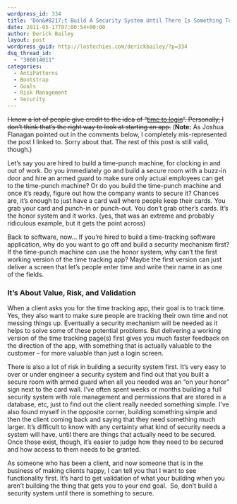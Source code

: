 ```yaml
---
wordpress_id: 334
title: 'Don&#8217;t Build A Security System Until There Is Something To Secure'
date: 2011-05-17T07:00:54+00:00
author: Derick Bailey
layout: post
wordpress_guid: http://lostechies.com/derickbailey/?p=334
dsq_thread_id:
  - "306014011"
categories:
  - AntiPatterns
  - Bootstrap
  - Goals
  - Risk Management
  - Security
---
```

<del>I know a lot of people give credit to the idea of &#8220;<a href="http://lostechies.com/chadmyers/2008/03/16/time-to-login-screen-and-the-absolute-basic-requirements-for-good-software/">time to login</a>&#8220;. Personally, I don&#8217;t think that&#8217;s the right way to look at starting an app.</del> (**Note:** As Joshua Flanagan pointed out in the comments below, I completely mis-represented the post I linked to. Sorry about that. The rest of this post is still valid, though.)

Let&#8217;s say you are hired to build a time-punch machine, for clocking in and out of work. Do you immediately go and build a secure room with a buzz-in door and hire an armed guard to make sure only actual employees can get to the time-punch machine? Or do you build the time-punch machine and once it&#8217;s ready, figure out how the company wants to secure it? Chances are, it&#8217;s enough to just have a card wall where people keep their cards. You grab your card and punch-in or punch-out. You don&#8217;t grab other&#8217;s cards. It&#8217;s the honor system and it works. (yes, that was an extreme and probably ridiculous example, but it gets the point across)

Back to software, now&#8230; If you&#8217;re hired to build a time-tracking software application, why do you want to go off and build a security mechanism first? If the time-punch machine can use the honor system, why can&#8217;t the first working version of the time tracking app? Maybe the first version can just deliver a screen that let&#8217;s people enter time and write their name in as one of the fields.

### It&#8217;s About Value, Risk, and Validation

When a client asks you for the time tracking app, their goal is to track time. Yes, they also want to make sure people are tracking their own time and not messing things up. Eventually a security mechanism will be needed as it helps to solve some of these potential problems. But delivering a working version of the time tracking page(s) first gives you much faster feedback on the direction of the app, with something that is actually valuable to the customer &#8211; for more valuable than just a login screen.

There is also a lot of risk in building a security system first. It&#8217;s very easy to over or under engineer a security system and find out that you built a secure room with armed guard when all you needed was an &#8220;on your honor&#8221; sign next to the card wall. I&#8217;ve often spent weeks or months building a full security system with role management and permissions that are stored in a database, etc, just to find out the client really needed something simple. I&#8217;ve also found myself in the opposite corner, building something simple and then the client coming back and saying that they need something much larger. It&#8217;s difficult to know with any certainty what kind of security needs a system will have, until there are things that actually need to be secured. Once those exist, though, it&#8217;s easier to judge how they need to be secured and how access to them needs to be granted.

As someone who has been a client, and now someone that is in the business of making clients happy, I can tell you that I want to see functionality first. It&#8217;s hard to get validation of what your building when you aren&#8217;t building the thing that gets you to your end goal.  So, don&#8217;t build a security system until there is something to secure.